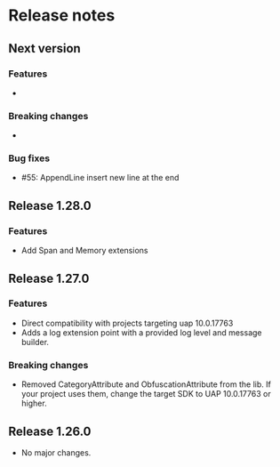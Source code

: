 # Release notes

## Next version

### Features
* 
### Breaking changes
* 
### Bug fixes
* #55: AppendLine insert new line at the end

## Release 1.28.0

### Features
* Add Span<T> and Memory<T> extensions

## Release 1.27.0

### Features

 * Direct compatibility with projects targeting uap 10.0.17763
 * Adds a log extension point with a provided log level and message builder.

### Breaking changes

 * Removed CategoryAttribute and ObfuscationAttribute from the lib. If your project uses them, change the target SDK to UAP 10.0.17763 or higher.


## Release 1.26.0

* No major changes.
